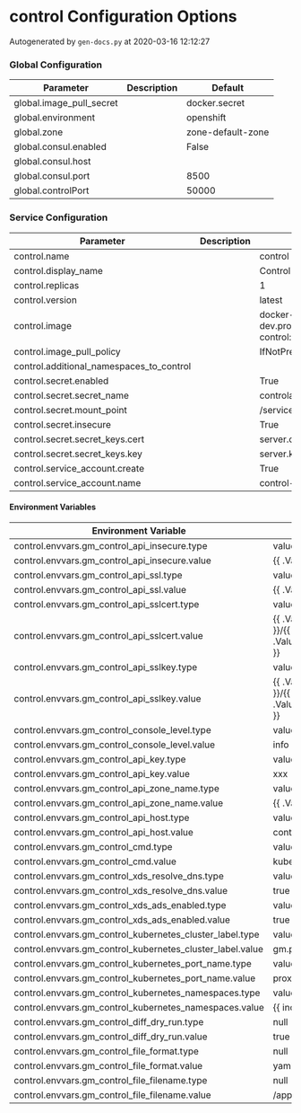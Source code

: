 # control Configuration Options

Autogenerated by `gen-docs.py` at 2020-03-16 12:12:27

### Global Configuration

|       Parameter        |Description|     Default     |
|------------------------|-----------|-----------------|
|global.image_pull_secret|           |docker.secret    |
|global.environment      |           |openshift        |
|global.zone             |           |zone-default-zone|
|global.consul.enabled   |           |False            |
|global.consul.host      |           |                 |
|global.consul.port      |           |             8500|
|global.controlPort      |           |            50000|

### Service Configuration

|               Parameter                |Description|                                          Default                                          |
|----------------------------------------|-----------|-------------------------------------------------------------------------------------------|
|control.name                            |           |control                                                                                    |
|control.display_name                    |           |Control                                                                                    |
|control.replicas                        |           |                                                                                          1|
|control.version                         |           |latest                                                                                     |
|control.image                           |           |docker-dev.production.deciphernow.com/deciphernow/gm-control:{{ $.Values.control.version }}|
|control.image_pull_policy               |           |IfNotPresent                                                                               |
|control.additional_namespaces_to_control|           |                                                                                           |
|control.secret.enabled                  |           |True                                                                                       |
|control.secret.secret_name              |           |controlapitls                                                                              |
|control.secret.mount_point              |           |/service-certs                                                                             |
|control.secret.insecure                 |           |True                                                                                       |
|control.secret.secret_keys.cert         |           |server.crt                                                                                 |
|control.secret.secret_keys.key          |           |server.key                                                                                 |
|control.service_account.create          |           |True                                                                                       |
|control.service_account.name            |           |control-sa                                                                                 |

#### Environment Variables

|                  Environment Variable                   |                                       Default                                        |
|---------------------------------------------------------|--------------------------------------------------------------------------------------|
|control.envvars.gm_control_api_insecure.type             |value                                                                                 |
|control.envvars.gm_control_api_insecure.value            |{{ .Values.control.secret.insecure }}                                                 |
|control.envvars.gm_control_api_ssl.type                  |value                                                                                 |
|control.envvars.gm_control_api_ssl.value                 |{{ .Values.control.secret.enabled }}                                                  |
|control.envvars.gm_control_api_sslcert.type              |value                                                                                 |
|control.envvars.gm_control_api_sslcert.value             |{{ .Values.control.secret.mount_point }}/{{ .Values.control.secret.secret_keys.cert }}|
|control.envvars.gm_control_api_sslkey.type               |value                                                                                 |
|control.envvars.gm_control_api_sslkey.value              |{{ .Values.control.secret.mount_point }}/{{ .Values.control.secret.secret_keys.key }} |
|control.envvars.gm_control_console_level.type            |value                                                                                 |
|control.envvars.gm_control_console_level.value           |info                                                                                  |
|control.envvars.gm_control_api_key.type                  |value                                                                                 |
|control.envvars.gm_control_api_key.value                 |xxx                                                                                   |
|control.envvars.gm_control_api_zone_name.type            |value                                                                                 |
|control.envvars.gm_control_api_zone_name.value           |{{ .Values.global.zone }}                                                             |
|control.envvars.gm_control_api_host.type                 |value                                                                                 |
|control.envvars.gm_control_api_host.value                |control-api:5555                                                                      |
|control.envvars.gm_control_cmd.type                      |value                                                                                 |
|control.envvars.gm_control_cmd.value                     |kubernetes                                                                            |
|control.envvars.gm_control_xds_resolve_dns.type          |value                                                                                 |
|control.envvars.gm_control_xds_resolve_dns.value         |true                                                                                  |
|control.envvars.gm_control_xds_ads_enabled.type          |value                                                                                 |
|control.envvars.gm_control_xds_ads_enabled.value         |true                                                                                  |
|control.envvars.gm_control_kubernetes_cluster_label.type |value                                                                                 |
|control.envvars.gm_control_kubernetes_cluster_label.value|gm.proxy                                                                              |
|control.envvars.gm_control_kubernetes_port_name.type     |value                                                                                 |
|control.envvars.gm_control_kubernetes_port_name.value    |proxy                                                                                 |
|control.envvars.gm_control_kubernetes_namespaces.type    |value                                                                                 |
|control.envvars.gm_control_kubernetes_namespaces.value   |{{ include "control.namespaces" . }}                                                  |
|control.envvars.gm_control_diff_dry_run.type             |null                                                                                  |
|control.envvars.gm_control_diff_dry_run.value            |true                                                                                  |
|control.envvars.gm_control_file_format.type              |null                                                                                  |
|control.envvars.gm_control_file_format.value             |yaml                                                                                  |
|control.envvars.gm_control_file_filename.type            |null                                                                                  |
|control.envvars.gm_control_file_filename.value           |/app/routes.yaml                                                                      |

